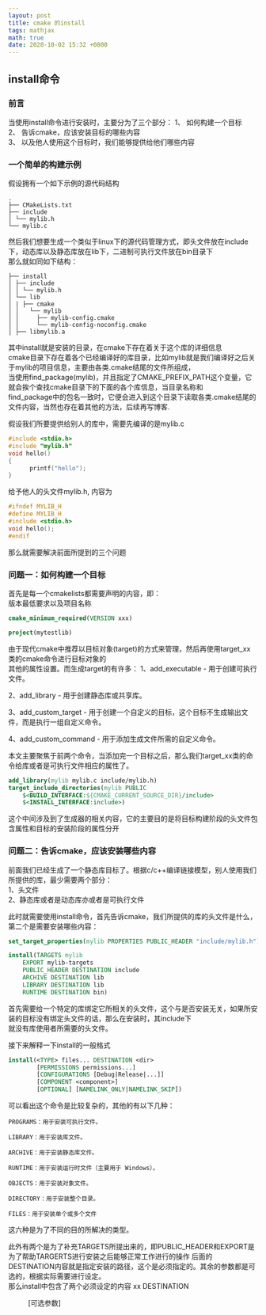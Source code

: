```yaml
---
layout: post
title: cmake 的install
tags: mathjax
math: true
date: 2020-10-02 15:32 +0800
---
```


## install命令  
### 前言
当使用install命令进行安装时，主要分为了三个部分： 
1、 如何构建一个目标  
2、 告诉cmake，应该安装目标的哪些内容  
3、 以及他人使用这个目标时，我们能够提供给他们哪些内容  

### 一个简单的构建示例  
假设拥有一个如下示例的源代码结构  
```plaintext
.
├── CMakeLists.txt
├── include
│ └── mylib.h
└── mylib.c
```
然后我们想要生成一个类似于linux下的源代码管理方式，即头文件放在include下，动态库以及静态库放在lib下，二进制可执行文件放在bin目录下  
那么就如同如下结构：  
```plaintext
├── install
│ ├── include
│ │ └── mylib.h
│ └── lib
│ | ├── cmake
│ │   └── mylib
│ │     ├── mylib-config.cmake
│ │     └── mylib-config-noconfig.cmake
│ ├── libmylib.a
```
其中install就是安装的目录，在cmake下存在着关于这个库的详细信息  
cmake目录下存在着各个已经编译好的库目录，比如mylib就是我们编译好之后关于mylib的项目信息，主要由各类.cmake结尾的文件所组成，  
当使用find_package(mylib)，并且指定了CMAKE_PREFIX_PATH这个变量，它就会挨个查找cmake目录下的下面的各个库信息，当目录名称和  
find_package中的包名一致时，它便会进入到这个目录下读取各类.cmake结尾的文件内容，当然也存在着其他的方法，后续再写博客.

假设我们所要提供给别人的库中，需要先编译的是mylib.c  
```C
#include <stdio.h>
#include "mylib.h"
void hello()
{
      printf("hello");
}
```
给予他人的头文件mylib.h, 内容为  
```C
#ifndef MYLIB_H
#define MYLIB_H
#include <stdio.h>
void hello();
#endif
```
那么就需要解决前面所提到的三个问题  

### 问题一：如何构建一个目标  
首先是每一个cmakelists都需要声明的内容，即：  
版本最低要求以及项目名称  

```cmake 
cmake_minimum_required(VERSION xxx)

project(mytestlib)

```
由于现代cmake中推荐以目标对象(target)的方式来管理，然后再使用target_xx 类的cmake命令进行目标对象的  
其他的属性设置。而生成target的有许多：
1、add_executable - 用于创建可执行文件。

2、add_library - 用于创建静态库或共享库。

3、add_custom_target - 用于创建一个自定义的目标，这个目标不生成输出文件，而是执行一组自定义命令。

4、add_custom_command - 用于添加生成文件所需的自定义命令。

本文主要聚焦于前两个命令，当添加完一个目标之后，那么我们target_xx类的命令给库或者是可执行文件相应的属性了。  
```cmake 
add_library(mylib mylib.c include/mylib.h)
target_include_directories(mylib PUBLIC
    $<BUILD_INTERFACE:${CMAKE_CURRENT_SOURCE_DIR}/include>
    $<INSTALL_INTERFACE:include>)
```
这个中间涉及到了生成器的相关内容，它的主要目的是将目标构建阶段的头文件包含属性和目标的安装阶段的属性分开  

### 问题二：告诉cmake，应该安装哪些内容  
前面我们已经生成了一个静态库目标了。根据c/c++编译链接模型，别人使用我们所提供的库，最少需要两个部分：  
1、头文件  
2、静态库或者是动态库亦或者是可执行文件  

此时就需要使用install命令，首先告诉cmake，我们所提供的库的头文件是什么，第二个是需要安装哪些内容： 
```cmake 
set_target_properties(mylib PROPERTIES PUBLIC_HEADER "include/mylib.h") 

install(TARGETS mylib
    EXPORT mylib-targets
    PUBLIC_HEADER DESTINATION include
    ARCHIVE DESTINATION lib
    LIBRARY DESTINATION lib
    RUNTIME DESTINATION bin)
```
首先需要给一个特定的库绑定它所相关的头文件，这个与是否安装无关，如果所安装的目标没有绑定头文件的话，那么在安装时，其include下  
就没有库使用者所需要的头文件。  

接下来解释一下install的一般格式  
```cmake 
install(<TYPE> files... DESTINATION <dir>
        [PERMISSIONS permissions...]
        [CONFIGURATIONS [Debug|Release|...]]
        [COMPONENT <component>]
        [OPTIONAL] [NAMELINK_ONLY|NAMELINK_SKIP])

```
可以看出这个命令是比较复杂的，其他的<TYPE>有以下几种：  
``` 
PROGRAMS：用于安装可执行文件。

LIBRARY：用于安装库文件。

ARCHIVE：用于安装静态库文件。

RUNTIME：用于安装运行时文件（主要用于 Windows）。

OBJECTS：用于安装对象文件。

DIRECTORY：用于安装整个目录。

FILES：用于安装单个或多个文件
```
这六种是为了不同的目的所解决的类型。

此外有两个是为了补充TARGETS所提出来的，即PUBLIC_HEADER和EXPORT是为了帮助TARGERTS进行安装之后能够正常工作进行的操作
后面的DESTINATION内容就是指定安装的路径，这个是必须指定的。其余的参数都是可选的，根据实际需要进行设定。  
那么install中包含了两个必须设定的内容<type> xx DESTINATION <dir> [可选参数]  

